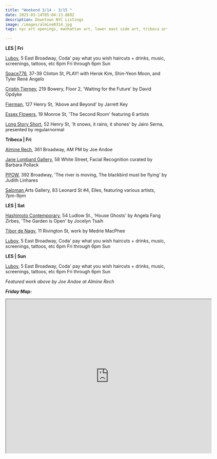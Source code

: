 ```yaml
---
title: "Weekend 3/14 - 3/15 "
date: 2025-03-14T05:04:13.889Z
description: Downtown NYC Listings
image: /images/almine0314.jpg
tags: nyc art openings, manhattan art, lower east side art, tribeca art

---
```

**L﻿ES | Fri**

[Lubov](https://lubov.nyc/), 5 East Broadway, Coda' pay what you wish haircuts + drinks, music, screenings, tattoos, etc 6pm Fri through 6pm Sun

[Space776](https://www.space776.com/play), 37-39 Clinton St, PLAY! with Herok Kim, Shin-Yeon Moon, and Tyler Renè Angelo

[Cristin Tierney](https://www.cristintierney.com/exhibitions/99-david-opdyke-waiting-for-the-future/cover/), 219 Bowery, Floor 2, 'Waiting for the Future' by David Opdyke 

[Fierman](https://fierman.nyc/), 127 Henry St, 'Above and Beyond' by Jarrett Key

[Essex Flowers](https://essexflowers.us/), 19 Monroe St, 'The Second Room' featuring 6 artists

[Long Story Short](https://www.lss.gallery/cities/new-york), 52 Henry St, 'It snows, it rains, it shones' by Jairo Serna, presented by regularnormal

**T﻿ribeca | Fri**

[Almine Rech](https://www.alminerech.com/exhibitions/10905-joe-andoe-am-pm), 361 Broadway, AM PM by Joe Andoe

[Jane Lombard Gallery](https://www.janelombardgallery.com/exhibitions/75-facial-recognition-curated-by-barbara-pollack/), 58 White Street, Facial Recognition curated by Barbara Pollack

[P﻿POW](https://www.ppowgallery.com/exhibitions/judith-linhares3), 392 Broadway, 'The river is moving, The blackbird must be flying' by Judith Linhares

[Saloman ](https://salomonarts.com/)Arts Gallery, 83 Leonard St #4, Elles, featuring various artists, 7pm-9pm

**L﻿ES | Sat**

[Hashimoto Contemporary](https://www.hashimotocontemporary.com/exhibitions/current/), 54 Ludlow St., 'House Ghosts' by Angela Fang Zirbes, 'The Garden is Open' by Jocelyn Tsaih

[Tibor de Nagy](https://www.tibordenagy.com/), 11 Rivington St, work by Medrie MacPhee

[Lubov](https://lubov.nyc/), 5 East Broadway, Coda' pay what you wish haircuts + drinks, music, screenings, tattoos, etc 6pm Fri through 6pm Sun

**L﻿ES | Sun**

[Lubov](https://lubov.nyc/), 5 East Broadway, Coda' pay what you wish haircuts + drinks, music, screenings, tattoos, etc 6pm Fri through 6pm Sun

*F﻿eatured work above by Joe Andoe at Almine Rech*

***F﻿riday Map:***

<iframe src="https://www.google.com/maps/d/u/1/embed?mid=1BX4-ICN-vx-1vQfdl6OObDGhrlkvyOw&ehbc=2E312F" width="640" height="480"></iframe>